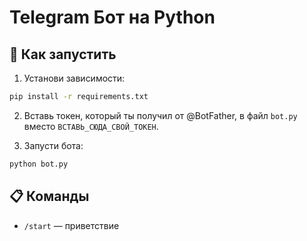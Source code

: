 
# Telegram Бот на Python

## 🚀 Как запустить

1. Установи зависимости:
```bash
pip install -r requirements.txt
```

2. Вставь токен, который ты получил от @BotFather, в файл `bot.py` вместо `ВСТАВЬ_СЮДА_СВОЙ_ТОКЕН`.

3. Запусти бота:
```bash
python bot.py
```

## 📋 Команды
- `/start` — приветствие

